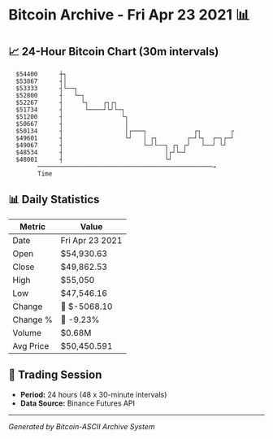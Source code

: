 # Bitcoin Archive - Fri Apr 23 2021 📊

## 📈 24-Hour Bitcoin Chart (30m intervals)

```
  $54400      ┼┐                                               
  $53867      ┤│                                               
  $53333      ┤└──┐                                            
  $52800      ┤   └─┐                                          
  $52267      ┤     └┐    ┌┐┌┐                                 
  $51734      ┤      └────┘└┘└─┐                               
  $51200      ┤                └┐                              
  $50667      ┤                 │                              
  $50134      ┤                 │┌───┐             ┌┐        ┌ 
  $49601      ┤                 └┘   │ ┌┐        ┌─┘└┐  ┌─┐┌─┘ 
  $49067      ┤                      └─┘└──┐ ┌┐ ┌┘   └──┘ └┘   
  $48534      ┤                            │┌┘└─┘              
  $48001      ┤                            └┘                  
        ────────────────────────────────────────────────→
        Time
```

## 📊 Daily Statistics

| Metric | Value |
|--------|-------|
| Date | Fri Apr 23 2021 |
| Open | $54,930.63 |
| Close | $49,862.53 |
| High | $55,050 |
| Low | $47,546.16 |
| Change | 🔴 $-5068.10 |
| Change % | 🔴 -9.23% |
| Volume | $0.68M |
| Avg Price | $50,450.591 |

## 📅 Trading Session

- **Period:** 24 hours (48 x 30-minute intervals)
- **Data Source:** Binance Futures API

---
*Generated by Bitcoin-ASCII Archive System*
